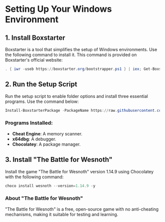 # Setting Up Your Windows Environment

## 1. Install Boxstarter
Boxstarter is a tool that simplifies the setup of Windows environments. Use the following command to install it. This command is provided on Boxstarter's official website:

```powershell
. { iwr -useb https://boxstarter.org/bootstrapper.ps1 } | iex; Get-Boxstarter -Force
```

## 2. Run the Setup Script
Run the setup script to enable folder options and install three essential programs. Use the command below:

```powershell
Install-BoxstarterPackage -PackageName https://raw.githubusercontent.com/GameHackingAcademy/vmsetup/master/vmsetup.txt -DisableReboots
```

### Programs Installed:
- **Cheat Engine**: A memory scanner.
- **x64dbg**: A debugger.
- **Chocolatey**: A package manager.

## 3. Install "The Battle for Wesnoth"
Install the game "The Battle for Wesnoth" version 1.14.9 using Chocolatey with the following command:

```powershell
choco install wesnoth --version=1.14.9 -y
```

### About "The Battle for Wesnoth"
"The Battle for Wesnoth" is a free, open-source game with no anti-cheating mechanisms, making it suitable for testing and learning.

